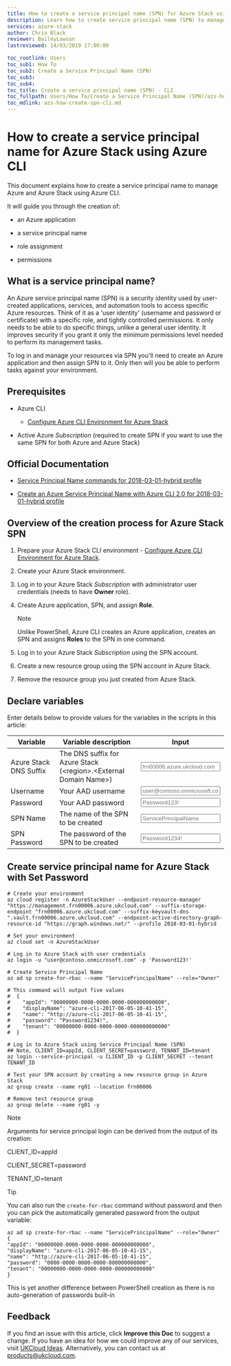 ```yaml
---
title: How to create a service principal name (SPN) for Azure Stack using Azure CLI | UKCloud Ltd
description: Learn how to create service principal name (SPN) to manage your Azure Stack using Azure CLI
services: azure-stack
author: Chris Black
reviewer: BaileyLawson
lastreviewed: 14/03/2019 17:00:00

toc_rootlink: Users
toc_sub1: How To
toc_sub2: Create a Service Principal Name (SPN)
toc_sub3:
toc_sub4:
toc_title: Create a service principal name (SPN) - CLI
toc_fullpath: Users/How To/Create a Service Principal Name (SPN)/azs-how-create-spn-cli.md
toc_mdlink: azs-how-create-spn-cli.md
---
```


# How to create a service principal name for Azure Stack using Azure CLI

This document explains how to create a service principal name to manage Azure and Azure Stack using Azure CLI.

It will guide you through the creation of:

- an Azure application

- a service principal name

- role assignment

- permissions

## What is a service principal name?

An Azure service principal name (SPN) is a security identity used by user-created applications, services, and automation tools to access specific Azure resources. Think of it as a 'user identity' (username and password or certificate) with a specific role, and tightly controlled permissions. It only needs to be able to do specific things, unlike a general user identity. It improves security if you grant it only the minimum permissions level needed to perform its management tasks.

To log in and manage your resources via SPN you'll need to create an Azure application and then assign SPN to it. Only then will you be able to perform tasks against your environment.

## Prerequisites

- Azure CLI

  - [Configure Azure CLI Environment for Azure Stack](azs-how-configure-cli.md)

- Active Azure *Subscription* (required to create SPN if you want to use the same SPN for both Azure and Azure Stack)

## Official Documentation

- [Service Principal Name commands for 2018-03-01-hybrid profile](https://docs.microsoft.com/en-us/cli/azure/ad/sp?view=azure-cli-2018-03-01-hybrid)

- [Create an Azure Service Principal Name with Azure CLI 2.0 for 2018-03-01-hybrid profile](azs-how-create-spn-cli.md)

## Overview of the creation process for Azure Stack SPN

1. Prepare your Azure Stack CLI environment - [Configure Azure CLI Environment for Azure Stack](azs-how-configure-cli.md).

2. Create your Azure Stack environment.

3. Log in to your Azure Stack *Subscription* with administrator user credentials (needs to have **Owner** role).

4. Create Azure application, SPN, and assign **Role**.

    > [!NOTE]
    > Unlike PowerShell, Azure CLI creates an Azure application, creates an SPN and assigns **Roles** to the SPN in one command.

5. Log in to your Azure Stack *Subscription* using the SPN account.

6. Create a new resource group using the SPN account in Azure Stack.

7. Remove the resource group you just created from Azure Stack.


## Declare variables

Enter details below to provide values for the variables in the scripts in this article:

| Variable  | Variable description                                      | Input            |
|-----------------|-----------------------------------------------------------|------------------|
| Azure Stack DNS Suffix | The DNS suffix for Azure Stack (&lt;region&gt;.&lt;External Domain Name&gt;)  | <form oninput="result.value=dnssuffix.value;result2.value=dnssuffix.value;result3.value=dnssuffix.value" id="dnssuffix" style="display: inline;"><input type="text" id="dnssuffix" name="dnssuffix" style="display: inline;" placeholder="frn00006.azure.ukcloud.com"/></form> |
| Username               | Your AAD username                                                             | <form oninput="result.value=username.value" id="username" style="display: inline;"><input type="text" id="username" name="username" style="display: inline;" placeholder="user@contoso.onmicrosoft.com"/></form> |
| Password               | Your AAD password                                                             | <form oninput="result.value=password.value" id="password" style="display: inline;"><input type="text" id="password" name="password" style="display: inline;" placeholder="Password123!"/></form> |
| SPN Name               | The name of the SPN to be created                                             | <form oninput="result.value=spnname.value" id="spnname" style="display: inline;"><input type="text" id="spnname" name="spnname" style="display: inline;" placeholder="ServicePrincipalName"/></form> |
| SPN Password           | The password of the SPN to be created                                         | <form oninput="result.value=spnpass.value" id="spnpass" style="display: inline;"><input type="text" id="spnpass" name="spnpass" style="display: inline;" placeholder="Password1234!"/></form> |

## Create service principal name for Azure Stack with **Set Password**

<pre><code class="lang-azurecli hljs"># Create your environment
az cloud register -n AzureStackUser --endpoint-resource-manager "https://management.<output form="dnssuffix" name="result" style="display: inline;">frn00006.azure.ukcloud.com</output>" --suffix-storage-endpoint "<output form="dnssuffix" name="result2" style="display: inline;">frn00006.azure.ukcloud.com</output>" --suffix-keyvault-dns ".vault.<output form="dnssuffix" name="result3" style="display: inline;">frn00006.azure.ukcloud.com</output>" --endpoint-active-directory-graph-resource-id "https://graph.windows.net/" --profile 2018-03-01-hybrid

# Set your environment
az cloud set -n AzureStackUser

# Log in to Azure Stack with user credentials
az login -u "<output form="username" name="result" style="display: inline;">user@contoso.onmicrosoft.com</output>" -p '<output form="password" name="result" style="display: inline;">Password123!</output>'

# Create Service Principal Name
az ad sp create-for-rbac --name "<output form="spnname" name="result" style="display: inline;">ServicePrincipalName</output>" --role="Owner"

# This command will output five values
#  {
#    "appId": "00000000-0000-0000-0000-000000000000",
#    "displayName": "azure-cli-2017-06-05-10-41-15",
#    "name": "http://azure-cli-2017-06-05-10-41-15",
#    "password": "Password1234!",
#    "tenant": "00000000-0000-0000-0000-000000000000"
#  }

# Log in to Azure Stack using Service Principal Name (SPN)
## Note, CLIENT_ID=appId, CLIENT_SECRET=password, TENANT_ID=tenant
az login --service-principal -u CLIENT_ID -p CLIENT_SECRET --tenant TENANT_ID

# Test your SPN account by creating a new resource group in Azure Stack
az group create --name rg01 --location frn00006

# Remove test resource group
az group delete --name rg01 -y</code></pre>

> [!NOTE]
> Arguments for service principal login can be derived from the output of its creation:
>
> CLIENT_ID=appId
>
> CLIENT_SECRET=password
>
> TENANT_ID=tenant

> [!TIP]
> You can also run the `create-for-rbac` command without password and then you can pick the automatically generated password from the output variable:
>
> ```azurecli
> az ad sp create-for-rbac --name "ServicePrincipalName" --role="Owner"
> {
> "appId": "00000000-0000-0000-0000-000000000000",
> "displayName": "azure-cli-2017-06-05-10-41-15",
> "name": "http://azure-cli-2017-06-05-10-41-15",
> "password": "0000-0000-0000-0000-000000000000",
> "tenant": "00000000-0000-0000-0000-000000000000"
> }
> ```
>
> This is yet another difference between PowerShell creation as there is no auto-generation of passwords built-in

## Feedback

If you find an issue with this article, click **Improve this Doc** to suggest a change. If you have an idea for how we could improve any of our services, visit [UKCloud Ideas](https://ideas.ukcloud.com). Alternatively, you can contact us at <products@ukcloud.com>.
